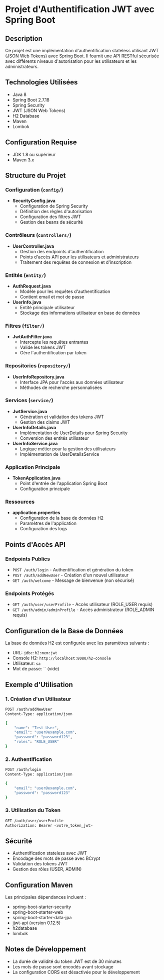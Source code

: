 # Projet d'Authentification JWT avec Spring Boot

## Description
Ce projet est une implémentation d'authentification stateless utilisant JWT (JSON Web Tokens) avec Spring Boot. Il fournit une API RESTful sécurisée avec différents niveaux d'autorisation pour les utilisateurs et les administrateurs.

## Technologies Utilisées
- Java 8
- Spring Boot 2.7.18
- Spring Security
- JWT (JSON Web Tokens)
- H2 Database
- Maven
- Lombok

## Configuration Requise
- JDK 1.8 ou supérieur
- Maven 3.x

## Structure du Projet

### Configuration (`config/`)
- **SecurityConfig.java**
  - Configuration de Spring Security
  - Définition des règles d'autorisation
  - Configuration des filtres JWT
  - Gestion des beans de sécurité

### Contrôleurs (`controllers/`)
- **UserController.java**
  - Gestion des endpoints d'authentification
  - Points d'accès API pour les utilisateurs et administrateurs
  - Traitement des requêtes de connexion et d'inscription

### Entités (`entity/`)
- **AuthRequest.java**
  - Modèle pour les requêtes d'authentification
  - Contient email et mot de passe
- **UserInfo.java**
  - Entité principale utilisateur
  - Stockage des informations utilisateur en base de données

### Filtres (`filter/`)
- **JwtAuthFilter.java**
  - Intercepte les requêtes entrantes
  - Valide les tokens JWT
  - Gère l'authentification par token

### Repositories (`repository/`)
- **UserInfoRepository.java**
  - Interface JPA pour l'accès aux données utilisateur
  - Méthodes de recherche personnalisées

### Services (`service/`)
- **JwtService.java**
  - Génération et validation des tokens JWT
  - Gestion des claims JWT
- **UserInfoDetails.java**
  - Implémentation de UserDetails pour Spring Security
  - Conversion des entités utilisateur
- **UserInfoService.java**
  - Logique métier pour la gestion des utilisateurs
  - Implémentation de UserDetailsService

### Application Principale
- **TokenApplication.java**
  - Point d'entrée de l'application Spring Boot
  - Configuration principale

### Ressources
- **application.properties**
  - Configuration de la base de données H2
  - Paramètres de l'application
  - Configuration des logs

## Points d'Accès API

### Endpoints Publics
- `POST /auth/login` - Authentification et génération du token
- `POST /auth/addNewUser` - Création d'un nouvel utilisateur
- `GET /auth/welcome` - Message de bienvenue (non sécurisé)

### Endpoints Protégés
- `GET /auth/user/userProfile` - Accès utilisateur (ROLE_USER requis)
- `GET /auth/admin/adminProfile` - Accès administrateur (ROLE_ADMIN requis)

## Configuration de la Base de Données
La base de données H2 est configurée avec les paramètres suivants :
- URL: `jdbc:h2:mem:jwt`
- Console H2: `http://localhost:8080/h2-console`
- Utilisateur: `sa`
- Mot de passe: `` (vide)

## Exemple d'Utilisation

### 1. Création d'un Utilisateur
```bash
POST /auth/addNewUser
Content-Type: application/json

{
    "name": "Test User",
    "email": "user@example.com",
    "password": "password123",
    "roles": "ROLE_USER"
}
```

### 2. Authentification
```bash
POST /auth/login
Content-Type: application/json

{
    "email": "user@example.com",
    "password": "password123"
}
```

### 3. Utilisation du Token
```bash
GET /auth/user/userProfile
Authorization: Bearer <votre_token_jwt>
```

## Sécurité
- Authentification stateless avec JWT
- Encodage des mots de passe avec BCrypt
- Validation des tokens JWT
- Gestion des rôles (USER, ADMIN)

## Configuration Maven
Les principales dépendances incluent :
- spring-boot-starter-security
- spring-boot-starter-web
- spring-boot-starter-data-jpa
- jjwt-api (version 0.12.5)
- h2database
- lombok

## Notes de Développement
- La durée de validité du token JWT est de 30 minutes
- Les mots de passe sont encodés avant stockage
- La configuration CORS est désactivée pour le développement
```


